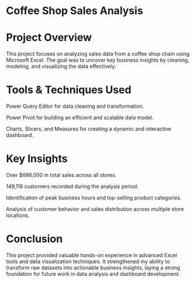 # Coffee Shop Sales Analysis

# Project Overview
This project focuses on analyzing sales data from a coffee shop chain using Microsoft Excel. The goal was to uncover key business insights by cleaning, modeling, and visualizing the data effectively.

# Tools & Techniques Used
Power Query Editor for data cleaning and transformation.

Power Pivot for building an efficient and scalable data model.

Charts, Slicers, and Measures for creating a dynamic and interactive dashboard.

# Key Insights
Over $698,000 in total sales across all stores.

149,116 customers recorded during the analysis period.

Identification of peak business hours and top-selling product categories.

Analysis of customer behavior and sales distribution across multiple store locations.

# Conclusion
This project provided valuable hands-on experience in advanced Excel tools and data visualization techniques. It strengthened my ability to transform raw datasets into actionable business insights, laying a strong foundation for future work in data analysis and dashboard development.
